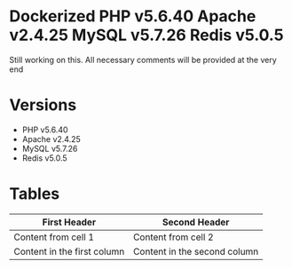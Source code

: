 # Dockerized PHP v5.6.40 Apache v2.4.25 MySQL v5.7.26 Redis v5.0.5

Still working on this.
All necessary comments will be provided at the very end

# Versions
*	PHP v5.6.40
*	Apache v2.4.25
*	MySQL v5.7.26
*	Redis v5.0.5

# Tables
First Header | Second Header
------------ | -------------
Content from cell 1 | Content from cell 2
Content in the first column | Content in the second column
